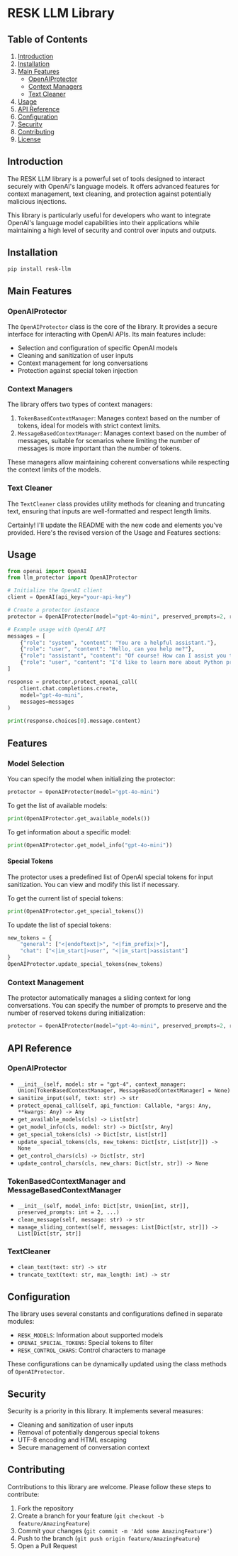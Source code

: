 
# RESK LLM Library

## Table of Contents
1. [Introduction](#introduction)
2. [Installation](#installation)
3. [Main Features](#main-features)
   - [OpenAIProtector](#openaiprotector)
   - [Context Managers](#context-managers)
   - [Text Cleaner](#text-cleaner)
4. [Usage](#usage)
5. [API Reference](#api-reference)
6. [Configuration](#configuration)
7. [Security](#security)
8. [Contributing](#contributing)
9. [License](#license)

## Introduction

The RESK LLM library is a powerful set of tools designed to interact securely with OpenAI's language models. It offers advanced features for context management, text cleaning, and protection against potentially malicious injections.

This library is particularly useful for developers who want to integrate OpenAI's language model capabilities into their applications while maintaining a high level of security and control over inputs and outputs.

## Installation

```bash
pip install resk-llm
```

## Main Features

### OpenAIProtector

The `OpenAIProtector` class is the core of the library. It provides a secure interface for interacting with OpenAI APIs. Its main features include:

- Selection and configuration of specific OpenAI models
- Cleaning and sanitization of user inputs
- Context management for long conversations
- Protection against special token injection

### Context Managers

The library offers two types of context managers:

1. `TokenBasedContextManager`: Manages context based on the number of tokens, ideal for models with strict context limits.
2. `MessageBasedContextManager`: Manages context based on the number of messages, suitable for scenarios where limiting the number of messages is more important than the number of tokens.

These managers allow maintaining coherent conversations while respecting the context limits of the models.

### Text Cleaner

The `TextCleaner` class provides utility methods for cleaning and truncating text, ensuring that inputs are well-formatted and respect length limits.

Certainly! I'll update the README with the new code and elements you've provided. Here's the revised version of the Usage and Features sections:

## Usage

```python
from openai import OpenAI
from llm_protector import OpenAIProtector

# Initialize the OpenAI client
client = OpenAI(api_key="your-api-key")

# Create a protector instance
protector = OpenAIProtector(model="gpt-4o-mini", preserved_prompts=2, reserved_tokens=1000)

# Example usage with OpenAI API
messages = [
    {"role": "system", "content": "You are a helpful assistant."},
    {"role": "user", "content": "Hello, can you help me?"},
    {"role": "assistant", "content": "Of course! How can I assist you today?"},
    {"role": "user", "content": "I'd like to learn more about Python programming."}
]

response = protector.protect_openai_call(
    client.chat.completions.create,
    model="gpt-4o-mini",
    messages=messages
)

print(response.choices[0].message.content)
```

## Features

### Model Selection

You can specify the model when initializing the protector:

```python
protector = OpenAIProtector(model="gpt-4o-mini")
```

To get the list of available models:

```python
print(OpenAIProtector.get_available_models())
```

To get information about a specific model:

```python
print(OpenAIProtector.get_model_info("gpt-4o-mini"))
```

#### Special Tokens

The protector uses a predefined list of OpenAI special tokens for input sanitization. You can view and modify this list if necessary.

To get the current list of special tokens:

```python
print(OpenAIProtector.get_special_tokens())
```

To update the list of special tokens:

```python
new_tokens = {
    "general": ["<|endoftext|>", "<|fim_prefix|>"],
    "chat": ["<|im_start|>user", "<|im_start|>assistant"]
}
OpenAIProtector.update_special_tokens(new_tokens)
```

### Context Management

The protector automatically manages a sliding context for long conversations. You can specify the number of prompts to preserve and the number of reserved tokens during initialization:

```python
protector = OpenAIProtector(model="gpt-4o-mini", preserved_prompts=2, reserved_tokens=1000)
```

## API Reference

### OpenAIProtector

- `__init__(self, model: str = "gpt-4", context_manager: Union[TokenBasedContextManager, MessageBasedContextManager] = None)`
- `sanitize_input(self, text: str) -> str`
- `protect_openai_call(self, api_function: Callable, *args: Any, **kwargs: Any) -> Any`
- `get_available_models(cls) -> List[str]`
- `get_model_info(cls, model: str) -> Dict[str, Any]`
- `get_special_tokens(cls) -> Dict[str, List[str]]`
- `update_special_tokens(cls, new_tokens: Dict[str, List[str]]) -> None`
- `get_control_chars(cls) -> Dict[str, str]`
- `update_control_chars(cls, new_chars: Dict[str, str]) -> None`

### TokenBasedContextManager and MessageBasedContextManager

- `__init__(self, model_info: Dict[str, Union[int, str]], preserved_prompts: int = 2, ...)`
- `clean_message(self, message: str) -> str`
- `manage_sliding_context(self, messages: List[Dict[str, str]]) -> List[Dict[str, str]]`

### TextCleaner

- `clean_text(text: str) -> str`
- `truncate_text(text: str, max_length: int) -> str`

## Configuration

The library uses several constants and configurations defined in separate modules:

- `RESK_MODELS`: Information about supported models
- `OPENAI_SPECIAL_TOKENS`: Special tokens to filter
- `RESK_CONTROL_CHARS`: Control characters to manage

These configurations can be dynamically updated using the class methods of `OpenAIProtector`.

## Security

Security is a priority in this library. It implements several measures:

- Cleaning and sanitization of user inputs
- Removal of potentially dangerous special tokens
- UTF-8 encoding and HTML escaping
- Secure management of conversation context

## Contributing

Contributions to this library are welcome. Please follow these steps to contribute:

1. Fork the repository
2. Create a branch for your feature (`git checkout -b feature/AmazingFeature`)
3. Commit your changes (`git commit -m 'Add some AmazingFeature'`)
4. Push to the branch (`git push origin feature/AmazingFeature`)
5. Open a Pull Request
